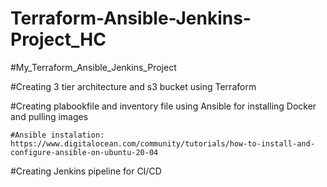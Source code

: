 # Terraform-Ansible-Jenkins-Project_HC
   #My_Terraform_Ansible_Jenkins_Project
   
   #Creating 3 tier architecture and s3 bucket using Terraform
   
   
   #Creating plabookfile and inventory file using Ansible for installing Docker and pulling images
   
    #Ansible instalation:
    https://www.digitalocean.com/community/tutorials/how-to-install-and-configure-ansible-on-ubuntu-20-04
   
   
   #Creating Jenkins pipeline for CI/CD
   
